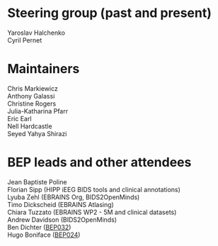 # Steering group (past and present)

Yaroslav Halchenko  
Cyril Pernet

# Maintainers

Chris Markiewicz  
Anthony Galassi  
Christine Rogers  
Julia-Katharina Pfarr   
Eric Earl  
Nell Hardcastle  
Seyed Yahya Shirazi

# BEP leads and other attendees

Jean Baptiste Poline  
Florian Sipp (HIPP iEEG BIDS tools and clinical annotations)  
Lyuba Zehl  (EBRAINS Org, BIDS2OpenMinds)  
Timo Dickscheid (EBRAINS Atlasing)   
Chiara Tuzzato (EBRAINS WP2 - 5M and clinical datasets)  
Andrew Davidson (BIDS2OpenMinds)  
Ben Dichter ([BEP032](https://bids.neuroimaging.io/extensions/beps/bep_032.html))  
Hugo Boniface ([BEP024](https://bids.neuroimaging.io/extensions/beps/bep_024.html))
